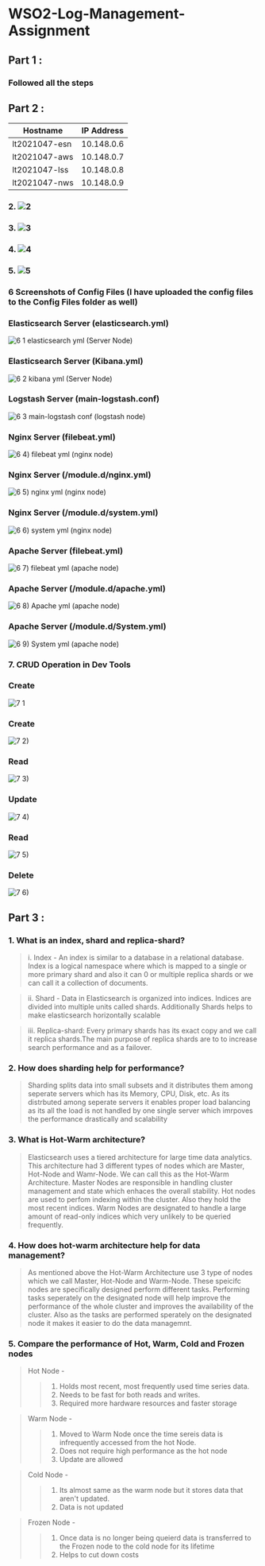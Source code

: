 # WSO2-Log-Management-Assignment


## **Part 1 :**

### Followed all the steps 

## **Part 2 :**


| Hostname      | IP Address    |
| ------------- | ------------- |
| lt2021047-esn | 10.148.0.6    |
| lt2021047-aws | 10.148.0.7    |
| lt2021047-lss | 10.148.0.8    |
| lt2021047-nws | 10.148.0.9    |

### **2.** ![2](https://user-images.githubusercontent.com/75664650/132390464-93fc4e1b-be8f-4b97-9b66-13d49271c6fb.png)

### **3.** ![3](https://user-images.githubusercontent.com/75664650/132390477-9ead679e-f84e-41d2-87e4-9679567addf6.png)

### **4.** ![4](https://user-images.githubusercontent.com/75664650/132390493-e01fd59b-b6eb-4f79-ae29-040c7d48f213.png)

### **5.** ![5](https://user-images.githubusercontent.com/75664650/132390504-583ab650-4757-4980-abe7-b86275824195.png)

### **6 Screenshots of Config Files (I have uploaded the config files to the Config Files folder as well)**

### Elasticsearch Server (elasticsearch.yml)
![6 1 elasticsearch yml (Server Node)](https://user-images.githubusercontent.com/75664650/132390632-71b595ae-f454-432f-8602-6ecebc53892b.PNG)

### Elasticsearch Server (Kibana.yml)
![6 2 kibana yml (Server Node)](https://user-images.githubusercontent.com/75664650/132390659-8576e619-85e5-4ff2-a090-05c41f351eb0.PNG)

### Logstash Server (main-logstash.conf)
![6 3 main-logstash conf (logstash node)](https://user-images.githubusercontent.com/75664650/132390731-14813f92-f7fa-4f6a-9de7-68a73ba27cb6.PNG)

### Nginx Server (filebeat.yml)
![6 4) filebeat yml (nginx node)](https://user-images.githubusercontent.com/75664650/132390776-3cbbf91a-55f5-447d-8f2f-c2123081e2d8.PNG)

### Nginx Server (/module.d/nginx.yml)
![6 5) nginx yml (nginx node)](https://user-images.githubusercontent.com/75664650/132390825-7d22d9e7-f3e0-4ce3-bf6f-ce74df17a68e.PNG)

### Nginx Server (/module.d/system.yml)
![6 6) system yml (nginx node)](https://user-images.githubusercontent.com/75664650/132390859-953758b9-579c-4caf-b941-45200d55ba90.PNG)

### Apache Server (filebeat.yml)
![6 7) filebeat yml (apache node)](https://user-images.githubusercontent.com/75664650/132390870-6d3740e7-6987-4c80-b190-1bcc1b972479.PNG)

### Apache Server (/module.d/apache.yml)
![6 8) Apache yml (apache node)](https://user-images.githubusercontent.com/75664650/132390889-a536e0a4-4b92-419f-8e9e-64600c5453be.PNG)

### Apache Server (/module.d/System.yml)
![6 9) System yml (apache node)](https://user-images.githubusercontent.com/75664650/132390935-a7aae404-4915-4520-8db0-4f9f9739ac68.PNG)

### **7. CRUD Operation in Dev Tools**

### Create
![7 1](https://user-images.githubusercontent.com/75664650/132393410-3357b172-6a64-4745-86fb-0af9b97ba760.png)

### Create
![7 2)](https://user-images.githubusercontent.com/75664650/132393422-56d07b58-0d50-4f28-b4c5-4e555fda0069.png)

### Read
![7 3)](https://user-images.githubusercontent.com/75664650/132393449-9cff22ca-977c-4640-8408-42289b9c3d40.png)

### Update
![7 4)](https://user-images.githubusercontent.com/75664650/132393488-bea6aff0-e7fc-46bc-8ab8-fa34c7eb4ae3.png)

### Read
![7 5)](https://user-images.githubusercontent.com/75664650/132393500-2b4935ab-6b3f-49f8-a015-6c7c3a301da8.png)

### Delete
![7 6)](https://user-images.githubusercontent.com/75664650/132393523-c914c0ae-664b-4dcd-8d7e-0ac4f4cc7aaf.png)

## Part 3 :

### 1. What is an index, shard and replica-shard?

> i. Index - An index is similar to a database in a relational database. Index is a logical namespace where which is mapped to a single or more primary shard and also it can 0 or multiple replica shards or we can call it a collection of documents.

> ii. Shard - Data in Elasticsearch is organized into indices. Indices are divided into multiple units called shards. Additionally Shards helps to make elasticsearch horizontally scalable

> iii. Replica-shard: Every primary shards has its exact copy and we call it replica shards.The main purpose of replica shards are to to increase search performance and as a failover.

### 2. How does sharding help for performance?

> Sharding splits data into small subsets and it distributes them among seperate servers which has its Memory, CPU, Disk, etc. As its distrbuted among seperate servers it enables proper load balancing as its all the load is not handled by one single server which imrpoves the performance drastically and scalability 

### 3. What is Hot-Warm architecture?

> Elasticsearch uses a tiered architecture for large time data analytics. This architecture had 3 different types of nodes which are Master, Hot-Node and Wamr-Node. We can call this as the Hot-Warm Architecture. Master Nodes are responsible in handling cluster management and state which enhaces the overall stability. Hot nodes are used to perfom indexing within the cluster. Also they hold the most recent indices. Warm Nodes are designated to handle a large amount of read-only indices which very unlikely to be queried frequently. 

### 4. How does hot-warm architecture help for data management?

> As mentioned above the Hot-Warm Architecture use 3 type of nodes which we call Master, Hot-Node and Warm-Node. These speicifc nodes are specifically designed perform different tasks. Performing tasks seperately on the designated node will help improve the performance of the whole cluster and improves the availability of the cluster. Also as the tasks are performed sperately on the designated node it makes it easier to do the data managemnt.  

### 5. Compare the performance of Hot, Warm, Cold and Frozen nodes

> Hot Node - 
> > 1. Holds most recent, most frequently used time series data. 
> > 2. Needs to be fast for both reads and writes. 
> > 3. Required more hardware resources and faster storage

> Warm Node -
> > 1. Moved to Warm Node once the time sereis data is infrequently accessed from the hot Node.
> > 2. Does not require high performance as the hot node
> > 3. Update are allowed

> Cold Node -
> > 1. Its almost same as the warm node but it stores data that aren't updated.
> > 2. Data is not updated

> Frozen Node -
> > 1. Once data is no longer being queierd data is transferred to the Frozen node to the cold node for its lifetime
> > 2. Helps to cut down costs
















